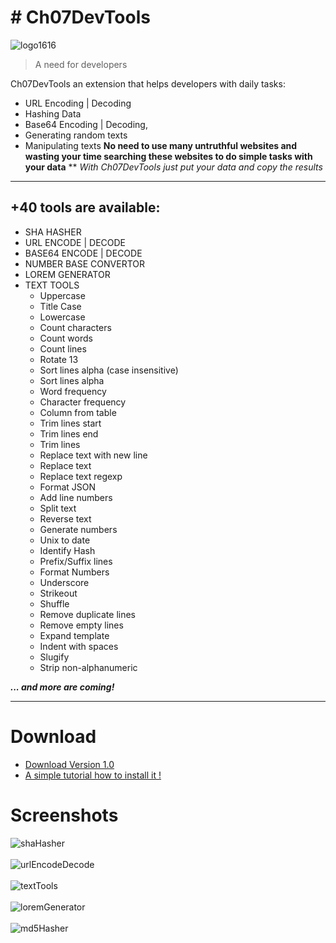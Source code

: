 ﻿# # Ch07DevTools 
![logo1616](16-16.png)
> A need for developers

Ch07DevTools an extension that helps developers with daily tasks:

 - URL Encoding | Decoding 
 -  Hashing Data
 -  Base64 Encoding | Decoding, 
 - Generating random texts
- Manipulating texts
 **No need to use many untruthful websites and wasting your time searching these websites  to do simple tasks with your data**
 **
*With Ch07DevTools just put your data and copy the results*

***

## +40 tools are available:

 - SHA HASHER
 - URL ENCODE | DECODE
 - BASE64 ENCODE | DECODE
 - NUMBER BASE CONVERTOR
 - LOREM GENERATOR
 - TEXT TOOLS
	 - Uppercase
	 - Title Case
	 - Lowercase
	 - Count characters
	 - Count words
	 - Count lines
	 - Rotate 13
	 - Sort lines alpha (case insensitive)
	 - Sort lines alpha
	 - Word frequency
	 - Character frequency
	 - Column from table
	 - Trim lines start
	 - Trim lines end
	 - Trim lines
	 - Replace text with new line
	 - Replace text
	 - Replace text regexp
	 - Format JSON
	 - Add line numbers
	 - Split text
	 - Reverse text
	 - Generate numbers
	 - Unix to date
	 - Identify Hash
	 - Prefix/Suffix lines
	 - Format Numbers
	 - Underscore
	 - Strikeout
	 - Shuffle
	 - Remove duplicate lines
	 - Remove empty lines
	 - Expand template
	 - Indent with spaces
	 - Slugify
	 - Strip non-alphanumeric

***... and more are coming!***

***

# Download

* [Download Version 1.0](https://drive.google.com/uc?id=1OfYyRBk_U6aq4zPUom7y0hsbq9yIQuOl&export=download) 
* [A simple tutorial  how to install it !](https://google.com)

# Screenshots
![shaHasher](ASSETS/IMGS/1.png)
<br><br>
![urlEncodeDecode](ASSETS/IMGS/2.png)
<br><br>
![textTools](ASSETS/IMGS/3.png)
<br><br>
![loremGenerator](ASSETS/IMGS/4.png)
<br><br>
![md5Hasher](ASSETS/IMGS/5.png)
